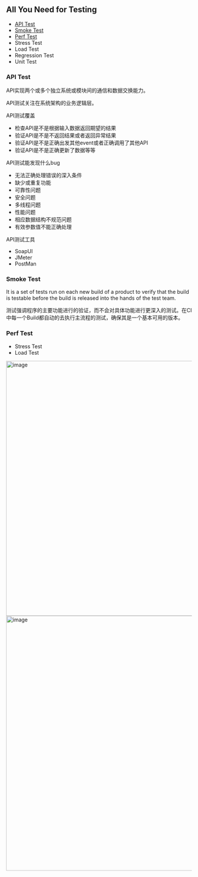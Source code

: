 ## All You Need for Testing

- [API Test](#api-test)
- [Smoke Test](#smoke-test)
- [Perf Test](#perf-test)
- Stress Test
- Load Test
- Regression Test
- Unit Test


### **API Test**

API实现两个或多个独立系统或模块间的通信和数据交换能力。

API测试关注在系统架构的业务逻辑层。

API测试覆盖
- 检查API是不是根据输入数据返回期望的结果
- 验证API是不是不返回结果或者返回异常结果
- 验证API是不是正确出发其他event或者正确调用了其他API
- 验证API是不是正确更新了数据等等

API测试能发现什么bug
- 无法正确处理错误的深入条件
- 缺少或重复功能
- 可靠性问题
- 安全问题
- 多线程问题
- 性能问题
- 相应数据结构不规范问题
- 有效参数值不能正确处理

API测试工具
- SoapUI
- JMeter
- PostMan

### **Smoke Test**

It is a set of tests run on each new build of a product to verify that the build is testable before the build is released into the hands of the test team.

测试强调程序的主要功能进行的验证，而不会对具体功能进行更深入的测试。在CI中每一个Build都自动的去执行主流程的测试，确保其是一个基本可用的版本。


### **Perf Test**

- Stress Test 
- Load Test

<img width="691" alt="image" src="https://user-images.githubusercontent.com/46979228/178886349-83ed84b1-4887-409f-9261-af6e670cedcc.png">


<img width="691" alt="image" src="https://user-images.githubusercontent.com/46979228/178888234-c96a1531-5dca-416a-8385-5b644949eb59.png">




